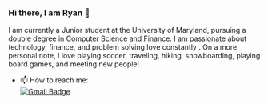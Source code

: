 ### Hi there, I am Ryan 👋

<!--
**rdabbs88/rdabbs88** is a ✨ _special_ ✨ repository because its `README.md` (this file) appears on your GitHub profile.
Here are some ideas to get you started:
-->

I am currently a Junior student at the University of Maryland, pursuing a double degree in Computer Science and Finance. I am passionate
about technology, finance, and problem solving love constantly . On a more personal note, I love playing soccer, traveling, hiking,
snowboarding, playing board games, and meeting new people!

- 📫 How to reach me: <br>
[![Gmail Badge](https://img.shields.io/badge/Gmail-D14836?style=for-the-badge&logo=gmail&logoColor=white)](mailto:ryandabbs88@gmail.com)

<!--
- 🔭 I’m currently working on ...
- 🌱 I’m currently learning ...
- 👯 I’m looking to collaborate on ...
- 🤔 I’m looking for help with ...
- 💬 Ask me about ...
- 📫 How to reach me: ...
- 😄 Pronouns: ...
- ⚡ Fun fact: ...
-->
